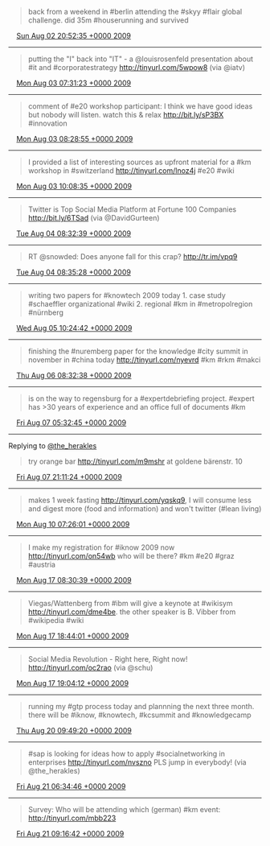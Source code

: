 > back from a weekend in #berlin attending the #skyy #flair global challenge. did 35m #houserunning and survived

<img src="media/tweet.ico" width="12" /> [Sun Aug 02 20:52:35 +0000 2009](https://twitter.com/SimonDueckert/status/3091966734)

----

> putting the "I" back into "IT" - a @louisrosenfeld presentation about #it and #corporatestrategy http://tinyurl.com/5wpow8 (via @iatv)

<img src="media/tweet.ico" width="12" /> [Mon Aug 03 07:31:23 +0000 2009](https://twitter.com/SimonDueckert/status/3100678346)

----

> comment of #e20 workshop participant: I think we have good ideas but nobody will listen. watch this & relax http://bit.ly/sP3BX #innovation

<img src="media/tweet.ico" width="12" /> [Mon Aug 03 08:28:55 +0000 2009](https://twitter.com/SimonDueckert/status/3101191657)

----

> I provided a list of interesting sources as upfront material for a #km workshop in #switzerland http://tinyurl.com/lnoz4j #e20 #wiki

<img src="media/tweet.ico" width="12" /> [Mon Aug 03 10:08:35 +0000 2009](https://twitter.com/SimonDueckert/status/3102020304)

----

> Twitter is Top Social Media Platform at Fortune 100 Companies http://bit.ly/6TSad (via @DavidGurteen)

<img src="media/tweet.ico" width="12" /> [Tue Aug 04 08:32:39 +0000 2009](https://twitter.com/SimonDueckert/status/3121237216)

----

> RT @snowded: Does anyone fall for this crap?  http://tr.im/vpq9

<img src="media/tweet.ico" width="12" /> [Tue Aug 04 08:35:28 +0000 2009](https://twitter.com/SimonDueckert/status/3121261049)

----

> writing two papers for #knowtech 2009 today 1. case study #schaeffler organizational #wiki 2. regional #km in #metropolregion #nürnberg

<img src="media/tweet.ico" width="12" /> [Wed Aug 05 10:24:42 +0000 2009](https://twitter.com/SimonDueckert/status/3143121662)

----

> finishing the #nuremberg paper for the knowledge #city summit in november in #china today http://tinyurl.com/nyevrd #km #rkm #makci

<img src="media/tweet.ico" width="12" /> [Thu Aug 06 08:32:38 +0000 2009](https://twitter.com/SimonDueckert/status/3163486635)

----

> is on the way to regensburg for a #expertdebriefing project. #expert has &gt;30 years of experience and an office full of documents #km

<img src="media/tweet.ico" width="12" /> [Fri Aug 07 05:32:45 +0000 2009](https://twitter.com/SimonDueckert/status/3174678771)

----

Replying to [@the_herakles](https://twitter.com/hoeron/status/3183293676)

> try orange bar http://tinyurl.com/m9mshr at goldene bärenstr. 10

<img src="media/tweet.ico" width="12" /> [Fri Aug 07 21:11:24 +0000 2009](https://twitter.com/SimonDueckert/status/3183533019)

----

> makes 1 week fasting http://tinyurl.com/yqskq9, I will consume less and digest more (food and information) and won't twitter (#lean living)

<img src="media/tweet.ico" width="12" /> [Mon Aug 10 07:26:01 +0000 2009](https://twitter.com/SimonDueckert/status/3221720386)

----

> I make my registration for #iknow 2009 now http://tinyurl.com/on54wb who will be there? #km #e20 #graz #austria

<img src="media/tweet.ico" width="12" /> [Mon Aug 17 08:30:39 +0000 2009](https://twitter.com/SimonDueckert/status/3358635345)

----

> Viegas/Wattenberg from #ibm will give a keynote at #wikisym http://tinyurl.com/dme4be. the other speaker is B. Vibber from #wikipedia #wiki

<img src="media/tweet.ico" width="12" /> [Mon Aug 17 18:44:01 +0000 2009](https://twitter.com/SimonDueckert/status/3366404110)

----

> Social Media Revolution - Right here, Right now! http://tinyurl.com/oc2rao (via @schu)

<img src="media/tweet.ico" width="12" /> [Mon Aug 17 19:04:12 +0000 2009](https://twitter.com/SimonDueckert/status/3366741427)

----

> running my #gtp process today and plannning the next three month. there will be #iknow, #knowtech, #kcsummit and #knowledgecamp

<img src="media/tweet.ico" width="12" /> [Thu Aug 20 09:49:20 +0000 2009](https://twitter.com/SimonDueckert/status/3424768257)

----

> #sap is looking for ideas how to apply #socialnetworking in enterprises http://tinyurl.com/nvszno PLS jump in everybody! (via @the_herakles)

<img src="media/tweet.ico" width="12" /> [Fri Aug 21 06:34:46 +0000 2009](https://twitter.com/SimonDueckert/status/3445070451)

----

> Survey: Who will be attending which (german) #km event: http://tinyurl.com/mbb223

<img src="media/tweet.ico" width="12" /> [Fri Aug 21 09:16:42 +0000 2009](https://twitter.com/SimonDueckert/status/3446674730)